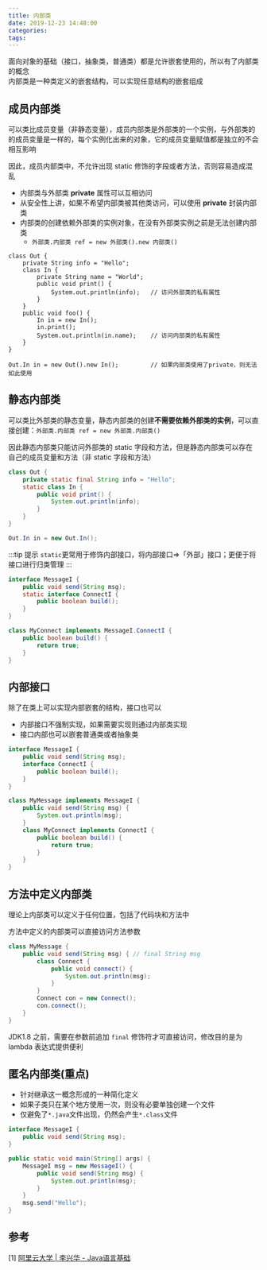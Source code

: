 ```yaml
---
title: 内部类
date: 2019-12-23 14:48:00
categories: 
tags:
---
```

面向对象的基础（接口，抽象类，普通类）都是允许嵌套使用的，所以有了内部类的概念  
内部类是一种类定义的嵌套结构，可以实现任意结构的嵌套组成

## 成员内部类
可以类比成员变量（非静态变量），成员内部类是外部类的一个实例，与外部类的的成员变量是一样的，每个实例化出来的对象，它的成员变量赋值都是独立的不会相互影响

因此，成员内部类中，不允许出现 static 修饰的字段或者方法，否则容易造成混乱

- 内部类与外部类 **private** 属性可以互相访问
- 从安全性上讲，如果不希望内部类被其他类访问，可以使用 **private** 封装内部类
- 内部类的创建依赖外部类的实例对象，在没有外部类实例之前是无法创建内部类
    - `外部类.内部类 ref = new 外部类().new 内部类()`

```java{6,12,16}
class Out {
    private String info = "Hello";
    class In {
        private String name = "World";
        public void print() {
            System.out.println(info);   // 访问外部类的私有属性
        }
    }
    public void foo() {
        In in = new In();
        in.print();
        System.out.println(in.name);    // 访问内部类的私有属性
    }
}

Out.In in = new Out().new In();         // 如果内部类使用了private，则无法如此使用
```

 
## 静态内部类
可以类比外部类的静态变量，静态内部类的创建**不需要依赖外部类的实例**，可以直接创建：`外部类.内部类 ref = new 外部类.内部类()`

因此静态内部类只能访问外部类的 static 字段和方法，但是静态内部类可以存在自己的成员变量和方法（非 static 字段和方法）

```java
class Out {
    private static final String info = "Hello";
    static class In {
        public void print() {
            System.out.println(info);
        }
    }
}

Out.In in = new Out.In();
```

:::tip 提示
`static`更常用于修饰内部接口，将内部接口=>「外部」接口；更便于将接口进行归类管理
:::


```java
interface MessageI {
    public void send(String msg);
    static interface ConnectI {
        public boolean build();
    }
}

class MyConnect implements MessageI.ConnectI {
    public boolean build() {
        return true;
    }
}
```

## 内部接口
除了在类上可以实现内部嵌套的结构，接口也可以

- 内部接口不强制实现，如果需要实现则通过内部类实现
- 接口内部也可以嵌套普通类或者抽象类

```java
interface MessageI {
    public void send(String msg);
    interface ConnectI {
        public boolean build();
    }
}

class MyMessage implements MessageI {
    public void send(String msg) {
        System.out.println(msg);
    }
    class MyConnect implements ConnectI {
        public boolean build() {
            return true;
        }
    }
}

```

## 方法中定义内部类
理论上内部类可以定义于任何位置，包括了代码块和方法中

方法中定义的内部类可以直接访问方法参数

```java
class MyMessage {
    public void send(String msg) { // final String msg
        class Connect {
            public void connect() {
                System.out.println(msg);
            }
        }
        Connect con = new Connect();
        con.connect();
    }
}
```

JDK1.8 之前，需要在参数前追加 `final` 修饰符才可直接访问，修改目的是为 lambda 表达式提供便利

## 匿名内部类(重点)
- 针对继承这一概念形成的一种简化定义
- 如果子类只在某个地方使用一次，则没有必要单独创建一个文件
- 仅避免了`*.java`文件出现，仍然会产生`*.class`文件

```java
interface MessageI {
    public void send(String msg);
}

public static void main(String[] args) {
    MessageI msg = new MessageI() {
        public void send(String msg) {
            System.out.println(msg);
        }
    }
    msg.send("Hello");
}
```

## 参考
[1] [阿里云大学 | 李兴华 - Java语言基础](https://edu.aliyun.com/roadmap/java?spm=5176.13345299.1392477.3.63ddf153q7QkVf)